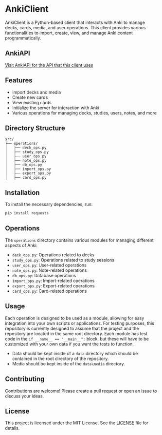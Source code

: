 # AnkiClient

AnkiClient is a Python-based client that interacts with Anki to manage decks, cards, media, and user operations. This client provides various functionalities to import, create, view, and manage Anki content programmatically.

## AnkiAPI
[Visit AnkiAPI for the API that this client uses](https://github.com/ChaseKolozsy/AnkiAPI)

## Features

- Import decks and media
- Create new cards
- View existing cards
- Initialize the server for interaction with Anki
- Various operations for managing decks, studies, users, notes, and more

## Directory Structure

```
src/
├── operations/
│   ├── deck_ops.py
│   ├── study_ops.py
│   ├── user_ops.py
│   ├── note_ops.py
│   ├── db_ops.py
│   ├── import_ops.py
│   ├── export_ops.py
│   ├── card_ops.py
```

## Installation

To install the necessary dependencies, run:

```sh
pip install requests 
```

## Operations

The `operations` directory contains various modules for managing different aspects of Anki:

- `deck_ops.py`: Operations related to decks
- `study_ops.py`: Operations related to study sessions
- `user_ops.py`: User-related operations
- `note_ops.py`: Note-related operations
- `db_ops.py`: Database operations
- `import_ops.py`: Import-related operations
- `export_ops.py`: Export-related operations
- `card_ops.py`: Card-related operations

## Usage

Each operation is designed to be used as a module, allowing for easy integration into your own scripts or applications.
For testing purposes, this repository is currently designed to assume that the project and the repository are located in the same root directory. 
Each module has test code in the `if __name__ == "__main__":` block, but these will have to be customized with your own data if you want the tests to function. 
- Data should be kept inside of a `data` directory which should be contained in the root directory of the repository. 
- Media should be kept inside of the `data\media` directory. 

## Contributing

Contributions are welcome! Please create a pull request or open an issue to discuss your ideas.

## License

This project is licensed under the MIT License. See the [LICENSE](LICENSE) file for details.
